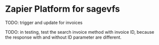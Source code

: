 # Zapier Platform for sagevfs

TODO: trigger and update for invoices

TODO: in testing, test the search invoice method with invoice ID,
because the response with and without ID parameter are different.
